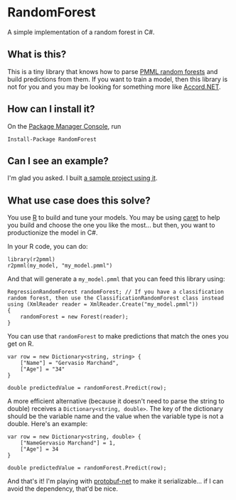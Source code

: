 ﻿RandomForest
===
A simple implementation of a random forest in C#.

## What is this?
This is a tiny library that knows how to parse [PMML random forests](http://dmg.org/pmml/v4-3/TreeModel.html) and build predictions from them. If you want to train a model, then this library is not for you and you may be looking for something more like [Accord.NET](http://accord-framework.net/).

## How can I install it?
On the [Package Manager Console](https://docs.microsoft.com/en-us/nuget/tools/package-manager-console), run

    Install-Package RandomForest
    
## Can I see an example?
I'm glad you asked. I built [a sample project using it](https://github.com/g3rv4/RandomForest.Sample).

## What use case does this solve?
You use [R](https://www.r-project.org/) to build and tune your models. You may be using [caret](http://caret.r-forge.r-project.org/) to help you build and choose the one you like the most... but then, you want to productionize the model in C#.

In your R code, you can do:

```
library(r2pmml)
r2pmml(my_model, "my_model.pmml")
```

And that will generate a `my_model.pmml` that you can feed this library using:

```
RegressionRandomForest randomForest; // If you have a classification random forest, then use the ClassificationRandomForest class instead
using (XmlReader reader = XmlReader.Create("my_model.pmml"))
{
    randomForest = new Forest(reader);
}
```

You can use that `randomForest` to make predictions that match the ones you get on R.

```
var row = new Dictionary<string, string> {
    ["Name"] = "Gervasio Marchand",
    ["Age"] = "34"
}

double predictedValue = randomForest.Predict(row);
```

A more efficient alternative (because it doesn't need to parse the string to double) receives a `Dictionary<string, double>`. The key of the dictionary should be the variable name and the value when the variable type is not a double. Here's an example:

```
var row = new Dictionary<string, double> {
    ["NameGervasio Marchand"] = 1,
    ["Age"] = 34
}

double predictedValue = randomForest.Predict(row);
```

And that's it! I'm playing with [protobuf-net](https://github.com/mgravell/protobuf-net) to make it serializable... if I can avoid the dependency, that'd be nice.